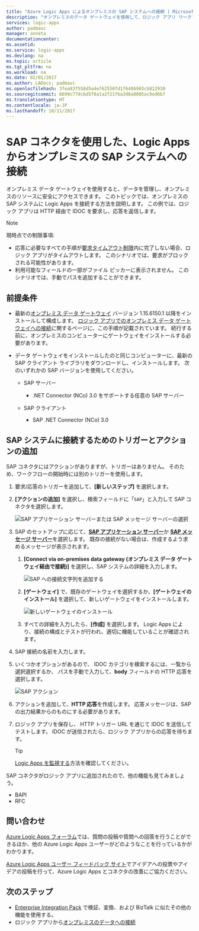 ```yaml
---
title: "Azure Logic Apps によるオンプレミスの SAP システムへの接続 | Microsoft ドキュメント"
description: "オンプレミスのデータ ゲートウェイを使用して、ロジック アプリ ワークフローからオンプレミスの SAP システムに接続します"
services: logic-apps
author: padmavc
manager: anneta
documentationcenter: 
ms.assetid: 
ms.service: logic-apps
ms.devlang: na
ms.topic: article
ms.tgt_pltfrm: na
ms.workload: na
ms.date: 02/01/2017
ms.author: LADocs; padmavc
ms.openlocfilehash: 3fea93f558d5a4ef62550fd1f6486903cb812930
ms.sourcegitcommit: 6699c77dcbd5f8a1a2f21fba3d0a0005ac9ed6b7
ms.translationtype: HT
ms.contentlocale: ja-JP
ms.lasthandoff: 10/11/2017
---
```

# <a name="connect-to-an-on-premises-sap-system-from-logic-apps-with-the-sap-connector"></a>SAP コネクタを使用した、Logic Apps からオンプレミスの SAP システムへの接続 

オンプレミス データ ゲートウェイを使用すると、データを管理し、オンプレミスのリソースに安全にアクセスできます。 このトピックでは、オンプレミスの SAP システムに Logic Apps を接続する方法を説明します。 この例では、ロジック アプリは HTTP 経由で IDOC を要求し、応答を返信します。    

> [!NOTE]
> 現時点での制限事項: 
> - 応答に必要なすべての手順が[要求タイムアウト制限](./logic-apps-limits-and-config.md)内に完了しない場合、ロジック アプリがタイムアウトします。 このシナリオでは、要求がブロックされる可能性があります。 
> - 利用可能なフィールドの一部がファイル ピッカーに表示されません。 このシナリオでは、手動でパスを追加することができます。

## <a name="prerequisites"></a>前提条件

- 最新の[オンプレミス データ ゲートウェイ](https://www.microsoft.com/download/details.aspx?id=53127) バージョン 1.15.6150.1 以降をインストールして構成します。 [ロジック アプリでのオンプレミス データ ゲートウェイへの接続](http://aka.ms/logicapps-gateway)に関するページに、この手順が記載されています。 続行する前に、オンプレミスのコンピューターにゲートウェイをインストールする必要があります。

- データ ゲートウェイをインストールしたのと同じコンピューターに、最新の SAP クライアント ライブラリをダウンロードし、インストールします。 次のいずれかの SAP バージョンを使用してください。 
    - SAP サーバー
        - .NET Connector (NCo) 3.0 をサポートする任意の SAP サーバー
 
    - SAP クライアント
        - SAP .NET Connector (NCo) 3.0

## <a name="add-triggers-and-actions-for-connecting-to-your-sap-system"></a>SAP システムに接続するためのトリガーとアクションの追加

SAP コネクタにはアクションがありますが、トリガーはありません。 そのため、ワークフローの開始時には別のトリガーを使用します。 

1. 要求/応答のトリガーを追加して、**[新しいステップ]** を選択します。

2. **[アクションの追加]** を選択し、検索フィールドに「`SAP`」と入力して SAP コネクタを選択します。    

     ![SAP アプリケーション サーバーまたは SAP メッセージ サーバーの選択](media/logic-apps-using-sap-connector/sap-action.png)

3. SAP のセットアップに応じて、[**SAP アプリケーション サーバー**](https://wiki.scn.sap.com/wiki/display/ABAP/ABAP+Application+Server)か [**SAP メッセージ サーバー**](http://help.sap.com/saphelp_nw70/helpdata/en/40/c235c15ab7468bb31599cc759179ef/frameset.htm)を選択します。 既存の接続がない場合は、作成するよう求めるメッセージが表示されます。

   1. **[Connect via on-premises data gateway (オンプレミス データ ゲートウェイ経由で接続)]** を選択し、SAP システムの詳細を入力します。   

       ![SAP への接続文字列を追加する](media/logic-apps-using-sap-connector/picture2.png)  

   2. **[ゲートウェイ]** で、既存のゲートウェイを選択するか、**[ゲートウェイのインストール]** を選択して、新しいゲートウェイをインストールします。

        ![新しいゲートウェイのインストール](media/logic-apps-using-sap-connector/install-gateway.png)
  
   3. すべての詳細を入力したら、**[作成]** を選択します。 
   Logic Apps により、接続の構成とテストが行われ、適切に機能していることが確認されます。

4. SAP 接続の名前を入力します。

5. いくつかオプションがあるので、 IDOC カテゴリを検索するには、一覧から選択選択するか、 パスを手動で入力して、**body** フィールドの HTTP 応答を選択します。

     ![SAP アクション](media/logic-apps-using-sap-connector/picture3.png)

6. アクションを追加して、**HTTP 応答**を作成します。 応答メッセージは、SAP の出力結果からのものにする必要があります。

7. ロジック アプリを保存し、 HTTP トリガー URL を通じて IDOC を送信してテストします。 IDOC が送信されたら、ロジック アプリからの応答を待ちます。   

     > [!TIP]
     > [Logic Apps を監視する](../logic-apps/logic-apps-monitor-your-logic-apps.md)方法を確認してください。

SAP コネクタがロジック アプリに追加されたので、他の機能も見てみましょう。

- BAPI
- RFC

## <a name="get-help"></a>問い合わせ

[Azure Logic Apps フォーラム](https://social.msdn.microsoft.com/Forums/en-US/home?forum=azurelogicapps)では、質問の投稿や質問への回答を行うことができるほか、他の Azure Logic Apps ユーザーがどのようなことを行っているかがわかります。

[Azure Logic Apps ユーザー フィードバック サイト](http://aka.ms/logicapps-wish)でアイデアへの投票やアイデアの投稿を行って、Azure Logic Apps とコネクタの改善にご協力ください。

## <a name="next-steps"></a>次のステップ

- [Enterprise Integration Pack](../logic-apps/logic-apps-enterprise-integration-overview.md) で検証、変換、および BizTalk に似たその他の機能を使用する。 
- ロジック アプリから[オンプレミスのデータへの接続](../logic-apps/logic-apps-gateway-connection.md)
